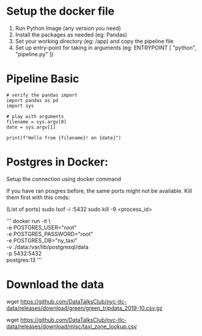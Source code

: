 # Setup the docker file

1. Run Python Image (any version you need)
2. Install the packages as needed (eg: Pandas)
3. Set your working directory (eg: /app) and copy the pipeline file
4. Set up entry-point for taking in arguments (eg: ENTRYPOINT [ "python", "pipeline.py" ])

# Pipeline Basic
```
# verify the pandas import
import pandas as pd
import sys

# play with arguments
filename = sys.argv[0]
date = sys.argv[1]

print(f"Hello from {filename}! on {date}")
```

# Postgres in Docker:

Setup the connection using docker command

If you have ran posgres before, the same ports might not be available. Kill them first with this cmds:

(List of ports)
sudo lsof -i :5432 
sudo kill -9 <process_id> 

'''
docker run -it \  
  -e POSTGRES_USER="root" \
  -e POSTGRES_PASSWORD="root" \
  -e POSTGRES_DB="ny_taxi" \
  -v ./data:/var/lib/postgresql/data \
  -p 5432:5432 \
postgres:13
'''

# Download the data

wget https://github.com/DataTalksClub/nyc-tlc-data/releases/download/green/green_tripdata_2019-10.csv.gz

wget https://github.com/DataTalksClub/nyc-tlc-data/releases/download/misc/taxi_zone_lookup.csv
